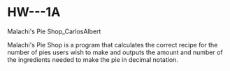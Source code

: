 # HW---1A
Malachi's Pie Shop_CarlosAlbert

Malachi's Pie Shop is a program that calculates the correct recipe for the number of pies users wish to make and outputs the amount and number of the ingredients needed to make the pie in decimal notation.
